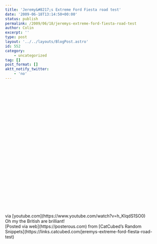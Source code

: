 ```yaml
---
title: 'Jeremy&#8217;s Extreme Ford Fiesta road test'
date: '2009-06-18T13:14:50+00:00'
status: publish
permalink: /2009/06/18/jeremys-extreme-ford-fiesta-road-test
author: Colin
excerpt: ''
type: post
layout: '../../layouts/BlogPost.astro'
id: 552
category:
    - uncategorized
tag: []
post_format: []
aktt_notify_twitter:
    - 'no'
---
```

<div> <object height="417" width="500"><param name="movie" value="https://www.youtube.com/v/h_KIqdS1SO0&hl=en&fs=1&ap=%2526fmt%3D18"></param><param name="wmode" value="window"></param><param name="allowFullScreen" value="true"></param><param name="allowscriptaccess" value="always"></param><embed allowfullscreen="true" allowscriptaccess="always" height="417" src="https://www.youtube.com/v/h_KIqdS1SO0&hl=en&fs=1&ap=%2526fmt%3D18" type="application/x-shockwave-flash" width="500" wmode="window"></embed></object><div class="posterous_quote_citation">via [youtube.com](https://www.youtube.com/watch?v=h_KIqdS1SO0)</div>Oh my the British are brilliant!

</div> [Posted via web](https://posterous.com) from [CatCubed’s Random Snippets](https://links.catcubed.com/jeremys-extreme-ford-fiesta-road-test)